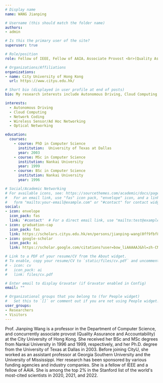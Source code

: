 ```yaml
---
# Display name
name: WANG Jianping 

# Username (this should match the folder name)
authors:
- admin

# Is this the primary user of the site?
superuser: true

# Role/position
role: Fellow of IEEE, Fellow of AAIA，Associate Provost <br>(Quality Assurance and Accountability)

# Organizations/Affiliations
organizations:
- name: City University of Hong Kong
  url: https://www.cityu.edu.hk/

# Short bio (displayed in user profile at end of posts)
bio: My research interests include Autonomous Driving, Cloud Computing, Network Coding, Wireless Sensor/Ad Hoc Networking  and Optical Networking.

interests:
  - Autonomous Driving
  - Cloud Computing
  - Network Coding
  - Wireless Sensor/Ad Hoc Networking
  - Optical Networking

education:
  courses:
    - course: PhD in Computer Science
      institution:  University of Texas at Dallas
      year: 2003
    - course: MSc in Computer Science
      institution: Nankai University
      year: 1999
    - course: BSc in Computer Science
      institution: Nankai University
      year: 1996

# Social/Academic Networking
# For available icons, see: https://sourcethemes.com/academic/docs/page-builder/#icons
#   For an email link, use "fas" icon pack, "envelope" icon, and a link in the
#   form "mailto:your-email@example.com" or "#contact" for contact widget.
social:
- icon: envelope
  icon_pack: fas
  link: '#contact'  # For a direct email link, use "mailto:test@example.org".
- icon: graduation-cap
  icon_pack: fas
  link: https://scholars.cityu.edu.hk/en/persons/jianping-wang(0ff9fbf8-eeb5-4061-bcaf-029e3f282463).html
- icon: google-scholar
  icon_pack: ai
  link: https://scholar.google.com/citations?user=bow_liAAAAAJ&hl=zh-CN

# Link to a PDF of your resume/CV from the About widget.
# To enable, copy your resume/CV to `static/files/cv.pdf` and uncomment the lines below.
# - icon: cv
#   icon_pack: ai
#   link: files/cv.pdf

# Enter email to display Gravatar (if Gravatar enabled in Config)
email: ""

# Organizational groups that you belong to (for People widget)
#   Set this to `[]` or comment out if you are not using People widget.
user_groups:
- Researchers
- Visitors
---
```


Prof. Jianping Wang is a professor in the Department of Computer Science, and concurrently associate provost (Quality Assurance and Accountability) at the City University of Hong Kong. She received her BSc and MSc degrees from Nankai University in 1996 and 1999, respectively, and her Ph.D. degree from the University of Texas at Dallas in 2003. Before joining CityU, she worked as an assistant professor at Georgia Southern University and the University of Mississippi. Her research has been sponsored by various funding agencies and industry companies. She is a fellow of IEEE and a fellow of AAIA. She is among the top 2% in the Stanford list of the world's most-cited scientists in 2020, 2021, and 2022.
